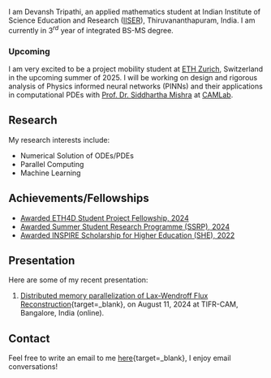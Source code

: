 I am Devansh Tripathi, an applied mathematics student at Indian Institute of Science Education and Research ([IISER](https://www.iisertvm.ac.in)), Thiruvananthapuram, India. I am currently in $3^{rd}$ year of integrated BS-MS degree.  

### Upcoming 

I am very excited to be a project mobility student at [ETH Zurich](https://ethz.ch/en.html), Switzerland in the upcoming summer of 2025. I will be working on design and rigorous analysis of Physics informed neural networks (PINNs) and their applications in computational PDEs with [Prof. Dr. Siddhartha Mishra](https://camlab.ethz.ch/the-group/group-head.html) at [CAMLab](https://camlab.ethz.ch/).

## Research
My research interests include:  

- Numerical Solution of ODEs/PDEs  
- Parallel Computing  
- Machine Learning

## Achievements/Fellowships

- [Awarded ETH4D Student Project Fellowship, 2024](one-pager/eth4d.md)
- [Awarded Summer Student Research Programme (SSRP), 2024](one-pager/ssrp_tifrcam.md)
- [Awarded INSPIRE Scholarship for Higher Education (SHE), 2022](one-pager/inspire_she.md)

## Presentation
Here are some of my recent presentation:  

1. [Distributed memory parallelization of Lax-Wendroff Flux Reconstruction](https://github.com/Devansh1106/internship_tifr_cam2024/blob/main/Presentation_TIFR_internship.pdf){target=_blank}, on August 11, 2024 at TIFR-CAM, Bangalore, India (online).

## Contact
Feel free to write an email to me [here](mailto:devansh22@iisertvm.ac.in){target=_blank}, I enjoy email conversations!